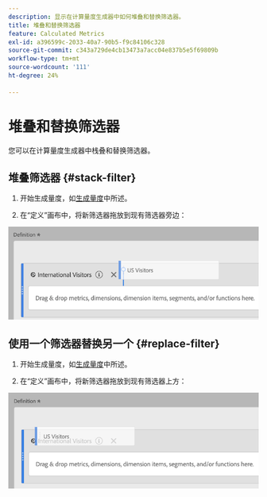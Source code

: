 ```yaml
---
description: 显示在计算量度生成器中如何堆叠和替换筛选器。
title: 堆叠和替换筛选器
feature: Calculated Metrics
exl-id: a396599c-2033-40a7-90b5-f9c84106c328
source-git-commit: c343a729de4cb13473a7acc04e837b5e5f69809b
workflow-type: tm+mt
source-wordcount: '111'
ht-degree: 24%

---
```


# 堆叠和替换筛选器

您可以在计算量度生成器中栈叠和替换筛选器。

## 堆叠筛选器 {#stack-filter}

1. 开始生成量度，如[生成量度](/help/components/calc-metrics/cm-workflow/cm-build-metrics.md)中所述。

1. 在“定义”画布中，将新筛选器拖放到现有筛选器旁边：

![显示美国访客量度的定义画布已放置到现有国际访客旁边。](assets/cm_stack_seg.png)

## 使用一个筛选器替换另一个 {#replace-filter}

1. 开始生成量度，如[生成量度](/help/components/calc-metrics/cm-workflow/cm-build-metrics.md)中所述。

1. 在“定义”画布中，将新筛选器拖放到现有筛选器上方：

![显示美国访客落在“国际访客”指标之上的定义画布。](assets/cm_replace_seg.png)
